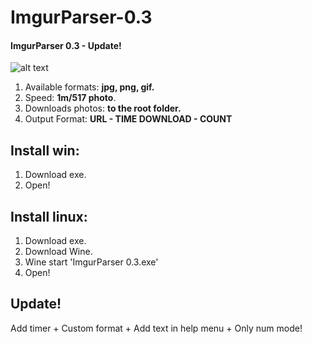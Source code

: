 # ImgurParser-0.3
#### ImgurParser 0.3 - Update!

![alt text](https://i.imgur.com/EE5VGlw.gif)
1. Available formats: **jpg, png, gif.**
2. Speed: **1m/517 photo**.
3. Downloads photos: **to the root folder.**
4. Output Format: **URL - TIME DOWNLOAD - COUNT**
## Install win:
1. Download exe.
2. Open!
## Install linux:
1. Download exe.
2. Download Wine.
3. Wine start 'ImgurParser 0.3.exe'
4. Open!

## Update!
  Add timer + Custom format + Add text in help menu + Only num mode!

